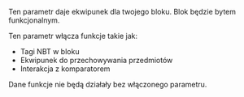 Ten parametr daje ekwipunek dla twojego bloku. Blok będzie bytem funkcjonalnym.

Ten parametr włącza funkcje takie jak:
* Tagi NBT w bloku
* Ekwipunek do przechowywania przedmiotów
* Interakcja z komparatorem

Dane funkcje nie będą działały bez włączonego parametru.